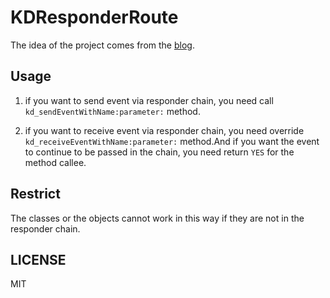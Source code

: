 # KDResponderRoute

The idea of the project comes from the [blog](https://casatwy.com/responder_chain_communication.html).

## Usage

1. if you want to send event via responder chain, you need call `kd_sendEventWithName:parameter:` method.

2. if you want to receive event via responder chain, you need override `kd_receiveEventWithName:parameter:` method.And if you want the event to continue to be passed in the chain, you need return `YES` for the method callee.

## Restrict

The classes or the objects cannot work in this way if they are not in the responder chain.

## LICENSE

MIT
